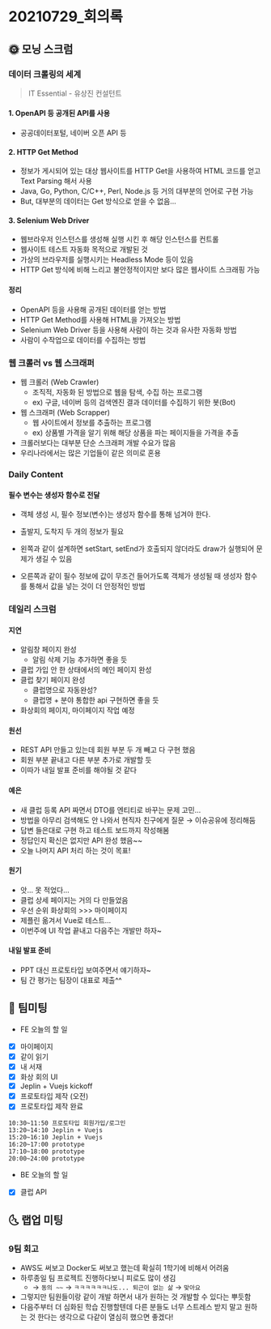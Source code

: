 # 20210729_회의록

## 🌞 모닝 스크럼

### 데이터 크롤링의 세계

> IT Essential - 유상진 컨설턴트

#### 1. OpenAPI 등 공개된 API를 사용

- 공공데이터포털, 네이버 오픈 API 등

#### 2. HTTP Get Method

- 정보가 게시되어 있는 대상 웹사이트를 HTTP Get을 사용하여 HTML 코드를 얻고 Text Parsing 해서 사용
- Java, Go, Python, C/C++, Perl, Node.js 등 거의 대부분의 언어로 구현 가능
- But, 대부분의 데이터는 Get 방식으로 얻을 수 없음...

#### 3. Selenium Web Driver

- 웹브라우저 인스턴스를 생성해 실행 시킨 후 해당 인스턴스를 컨트롤
- 웹사이트 테스트 자동화 목적으로 개발된 것
- 가상의 브라우저를 실행시키는 Headless Mode 등이 있음
- HTTP Get 방식에 비해 느리고 불안정적이지만 보다 많은 웹사이트 스크래핑 가능

#### 정리

- OpenAPI 등을 사용해 공개된 데이터를 얻는 방법
- HTTP Get Method를 사용해 HTML을 가져오는 방법
- Selenium Web Driver 등을 사용해 사람이 하는 것과 유사한 자동화 방법
- 사람이 수작업으로 데이터를 수집하는 방법

### 웹 크롤러 vs 웹 스크래퍼

- 웹 크롤러 (Web Crawler)
  - 조직적, 자동화 된 방법으로 웹을 탐색, 수집 하는 프로그램
  - ex) 구글, 네이버 등의 검색엔진 결과 데이터를 수집하기 위한 봇(Bot)
- 웹 스크래퍼 (Web Scrapper)
  - 웹 사이트에서 정보를 추출하는 프로그램
  - ex) 상품별 가격을 알기 위해 해당 상품을 파는 페이지들을 가격을 추출
- 크롤러보다는 대부분 단순 스크래퍼 개발 수요가 많음
- 우리나라에서는 많은 기업들이 같은 의미로 혼용

### Daily Content

#### 필수 변수는 생성자 함수로 전달

- 객체 생성 시, 필수 정보(변수)는 생성자 함수를 통해 넘겨야 한다.

- 출발지, 도착지 두 개의 정보가 필요
- 왼쪽과 같이 설계하면 setStart, setEnd가 호출되지 않더라도 draw가 실행되어 문제가 생길 수 있음
- 오른쪽과 같이 필수 정보에 값이 무조건 들어가도록 객체가 생성될 때 생성자 함수를 통해서 값을 넣는 것이 더 안정적인 방법

### 데일리 스크럼

#### 지연

- 알림창 페이지 완성
  - 알림 삭제 기능 추가하면 좋을 듯
- 클럽 가입 안 한 상태에서의 메인 페이지 완성
- 클럽 찾기 페이지 완성
  - 클럽명으로 자동완성?
  - 클럽명 + 분야 통합한 api 구현하면 좋을 듯
- 화상회의 페이지, 마이페이지 작업 예정

#### 원선

- REST API 만들고 있는데 회원 부분 두 개 빼고 다 구현 했음
- 회원 부분 끝내고 다른 부분 추가로 개발할 듯
- 이따가 내일 발표 준비를 해야될 것 같다

#### 예은

- 새 클럽 등록 API 짜면서 DTO를 엔티티로 바꾸는 문제 고민...
- 방법을 아무리 검색해도 안 나와서 현직자 친구에게 질문 → 이슈공유에 정리해둠
- 답변 들은대로 구현 하고 테스트 보드까지 작성해봄
- 정답인지 확신은 없지만 API 완성 했음~~
- 오늘 나머지 API 처리 하는 것이 목표!

#### 원기

- 앗... 못 적었다...
- 클럽 상세 페이지는 거의 다 만들었음
- 우선 순위 화상회의 >>> 마이페이지
- 제플린 옮겨서 Vue로 테스트...
- 이번주에 UI 작업 끝내고 다음주는 개발만 하자~

#### 내일 발표 준비

- PPT 대신 프로토타입 보여주면서 얘기하자~
- 팀 간 평가는 팀장이 대표로 제출^^



## 🌟 팀미팅

- FE 오늘의 할 일

- [x] 마이페이지
- [x] 같이 읽기
- [x] 내 서재
- [x] 화상 회의 UI
- [x] Jeplin + Vuejs kickoff
- [x] 프로토타입 제작 (오전)
- [x] 프로토타입 제작 완료

```
10:30~11:50 프로토타입 회원가입/로그인
13:20~14:10 Jeplin + Vuejs
15:20~16:10 Jeplin + Vuejs
16:20~17:00 prototype
17:10~18:00 prototype
20:00~24:00 prototype
```

- BE 오늘의 할 일

- [x] 클럽 API



## 🌜 랩업 미팅

### 9팀 회고

- AWS도 써보고 Docker도 써보고 했는데 확실히 1학기에 비해서 어려움
- 하루종일 팀 프로젝트 진행하다보니 피로도 많이 생김
  - → `동의 ~~` → `ㅋㅋㅋㅋㅋㅋ나도... 퇴근이 없는 삶` → `맞아요`
- 그렇지만 팀원들이랑 같이 개발 하면서 내가 원하는 것 개발할 수 있다는 뿌듯함
- 다음주부터 더 심화된 학습 진행할텐데 다른 분들도 너무 스트레스 받지 말고 원하는 것 한다는 생각으로 다같이 열심히 했으면 좋겠다!
